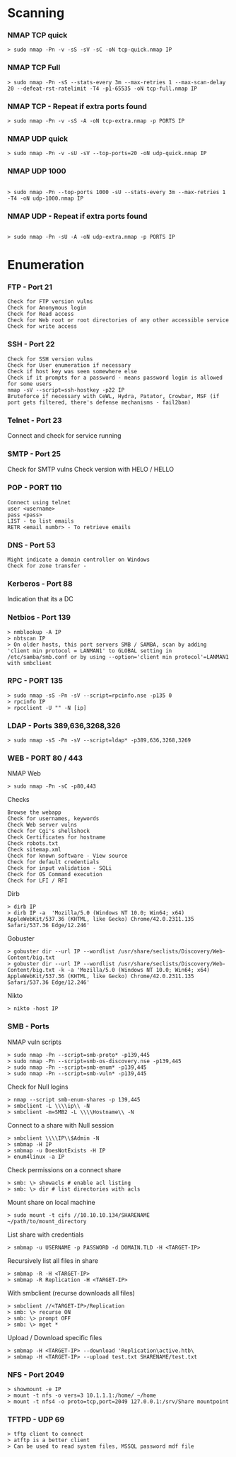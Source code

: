 # Scanning 

### NMAP TCP quick 
````
> sudo nmap -Pn -v -sS -sV -sC -oN tcp-quick.nmap IP
````
### NMAP TCP Full 
````
> sudo nmap -Pn -sS --stats-every 3m --max-retries 1 --max-scan-delay 20 --defeat-rst-ratelimit -T4 -p1-65535 -oN tcp-full.nmap IP 
````
### NMAP TCP - Repeat if extra ports found 
````
> sudo nmap -Pn -v -sS -A -oN tcp-extra.nmap -p PORTS IP 
````
### NMAP UDP quick 
````
> sudo nmap -Pn -v -sU -sV --top-ports=20 -oN udp-quick.nmap IP
````
### NMAP UDP 1000 
````

> sudo nmap -Pn --top-ports 1000 -sU --stats-every 3m --max-retries 1 -T4 -oN udp-1000.nmap IP
````

### NMAP UDP - Repeat if extra ports found 
````

> sudo nmap -Pn -sU -A -oN udp-extra.nmap -p PORTS IP 
````

# Enumeration 

### FTP - Port 21 
````
Check for FTP version vulns
Check for Anonymous login 
Check for Read access
Check for Web root or root directories of any other accessible service 
Check for write access 
````

### SSH - Port 22 
````
Check for SSH version vulns
Check for User enumeration if necessary 
Check if host key was seen somewhere else 
Check if it prompts for a password - means password login is allowed for some users
nmap -sV --script=ssh-hostkey -p22 IP
Bruteforce if necessary with CeWL, Hydra, Patator, Crowbar, MSF (if port gets filtered, there's defense mechanisms - fail2ban) 
````

### Telnet - Port 23
Connect and check for service running

### SMTP - Port 25
Check for SMTP vulns 
Check version with HELO / HELLO <domain>  

### POP - PORT 110 
````
Connect using telnet 
user <username> 
pass <pass> 
LIST - to list emails 
RETR <email numbr> - To retrieve emails 
````


### DNS - Port 53 
````
Might indicate a domain controller on Windows 
Check for zone transfer - 
````

### Kerberos - Port 88 
Indication that its a DC 

### Netbios - Port 139
````
> nmblookup -A IP
> nbtscan IP 
> On older hosts, this port servers SMB / SAMBA, scan by adding 'client min protocol = LANMAN1' to GLOBAL setting in /etc/samba/smb.conf or by using --option='client min protocol'=LANMAN1 with smbclient
````

### RPC - PORT 135 
````
> sudo nmap -sS -Pn -sV --script=rpcinfo.nse -p135 0 
> rpcinfo IP
> rpcclient -U "" -N [ip]
````

### LDAP - Ports 389,636,3268,326
````
> sudo nmap -sS -Pn -sV --script=ldap* -p389,636,3268,3269  
````
### WEB - PORT 80 / 443 

NMAP Web 
````
> sudo nmap -Pn -sC -p80,443 

````
Checks 
````
Browse the webapp 
Check for usernames, keywords 
Check Web server vulns
Check for Cgi's shellshock
Check Certificates for hostname
Check robots.txt
Check sitemap.xml
Check for known software - View source 
Check for default credentials 
Check for input validation - SQLi
Check for OS Command execution
Check for LFI / RFI 
````
Dirb 
````
> dirb IP
> dirb IP -a  'Mozilla/5.0 (Windows NT 10.0; Win64; x64) AppleWebKit/537.36 (KHTML, like Gecko) Chrome/42.0.2311.135 Safari/537.36 Edge/12.246'
````
Gobuster 
````
> gobuster dir --url IP --wordlist /usr/share/seclists/Discovery/Web-Content/big.txt
> gobuster dir --url IP --wordlist /usr/share/seclists/Discovery/Web-Content/big.txt -k -a 'Mozilla/5.0 (Windows NT 10.0; Win64; x64) AppleWebKit/537.36 (KHTML, like Gecko) Chrome/42.0.2311.135 Safari/537.36 Edge/12.246'
````
Nikto 
````
> nikto -host IP
````


### SMB - Ports 
NMAP vuln scripts
````
> sudo nmap -Pn --script=smb-proto* -p139,445 
> sudo nmap -Pn --script=smb-os-discovery.nse -p139,445
> sudo nmap -Pn --script=smb-enum* -p139,445
> sudo nmap -Pn --script=smb-vuln* -p139,445
````

Check for Null logins 
````
> nmap --script smb-enum-shares -p 139,445 
> smbclient -L \\\\ip\\ -N 
> smbclient -m=SMB2 -L \\\\Hostname\\ -N
````

Connect to a share with Null session 
````
> smbclient \\\\IP\\$Admin -N 
> smbmap -H IP
> smbmap -u DoesNotExists -H IP
> enum4linux -a IP
````

Check permissions on a connect share
````
> smb: \> showacls # enable acl listing
> smb: \> dir # list directories with acls
````

Mount share on local machine 
````
> sudo mount -t cifs //10.10.10.134/SHARENAME ~/path/to/mount_directory
````

List share with credentials 
````
> smbmap -u USERNAME -p PASSWORD -d DOMAIN.TLD -H <TARGET-IP>
````

Recursively list all files in share
````
> smbmap -R -H <TARGET-IP>
> smbmap -R Replication -H <TARGET-IP>
````
With smbclient (recurse downloads all files)
````
> smbclient //<TARGET-IP>/Replication
> smb: \> recurse ON
> smb: \> prompt OFF
> smb: \> mget *
````

Upload / Download specific files 
````
> smbmap -H <TARGET-IP> --download 'Replication\active.htb\ 
> smbmap -H <TARGET-IP> --upload test.txt SHARENAME/test.txt 
````
### NFS - Port 2049 
````
> showmount -e IP 
> mount -t nfs -o vers=3 10.1.1.1:/home/ ~/home
> mount -t nfs4 -o proto=tcp,port=2049 127.0.0.1:/srv/Share mountpoint
````

### TFTPD - UDP 69
````
> tftp client to connect
> atftp is a better client 
> Can be used to read system files, MSSQL password mdf file
````







